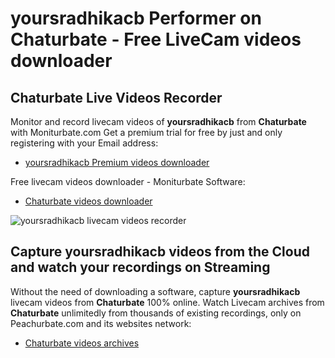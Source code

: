 # yoursradhikacb Performer on Chaturbate - Free LiveCam videos downloader

## Chaturbate Live Videos Recorder

Monitor and record livecam videos of **yoursradhikacb** from **Chaturbate** with Moniturbate.com
Get a premium trial for free by just and only registering with your Email address:
* [yoursradhikacb Premium videos downloader](https://moniturbate.com/request-demo-licence-key.html)

Free livecam videos downloader - Moniturbate Software:
* [Chaturbate videos downloader](https://moniturbate.com/moniturbate-download-software.html)

![yoursradhikacb livecam videos recorder](https://peachurnet.com/templates/moniturbate-software.png)


## Capture yoursradhikacb videos from the Cloud and watch your recordings on Streaming

Without the need of downloading a software, capture **yoursradhikacb** livecam videos from **Chaturbate** 100% online.
Watch Livecam archives from **Chaturbate** unlimitedly from thousands of existing recordings, only on Peachurbate.com and its websites network:
* [Chaturbate videos archives](https://peachurnet.com/)